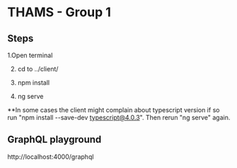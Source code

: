 # THAMS -  Group 1

## Steps

1.Open terminal

2. cd to ../client/

3. npm install

4. ng serve

**In some cases the client might complain about typescript version if so run "npm install --save-dev typescript@4.0.3". Then rerun "ng serve" again.

## GraphQL playground

http://localhost:4000/graphql
